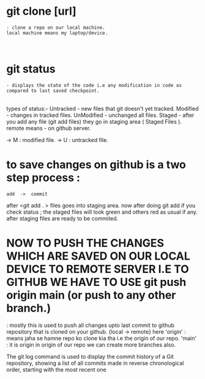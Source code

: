 # git clone [url]
    - clone a repo on our local machine.
    local machine means my laptop/device.
<br>

# git status 
    - displays the state of the code i.e any modification in code as compared to last saved checkpoint.
 <br> types of status:-
            Untracked - new files that git doesn't yet tracked.
            Modified - changes in tracked files.
            UnModified - unchanged all files.
            Staged - after you add any file (git add files) they go in staging area ( Staged Files ).
<br>
remote means - on github server.
<br>

-> M : modified file.
-> U : untracked file.

# to save changes on github is a two step process : 
    add  ->  commit

after <git add . > files goes into staging area.
now after doing git add <filename> if you check status ; the staged files will look green and others red as usual if any.
after staging files are ready to be commited.

# NOW TO PUSH THE CHANGES WHICH ARE SAVED ON OUR LOCAL DEVICE TO REMOTE SERVER I.E TO GITHUB WE HAVE TO USE git push origin main (or push to any other branch.)

<git push origin main>  : mostly this is used to push all changes upto last commit to github repository that is cloned on your github. 
{local -> remote}
here 'origin' : means jaha se hamne repo ko clone kia tha i.e the origin of our repo.
'main' : it is origin in origin of our repo we can create more branches also.

<git log>
The git log command is used to display the commit history of a Git repository, showing a list of all commits made in reverse chronological order, starting with the most recent one